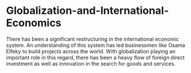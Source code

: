 # Globalization-and-International-Economics
There has been a significant restructuring in the international economic system. An understanding of this system has led businessmen like Osama Elfeky to build projects across the world. With globalization playing an important role in this regard, there has been a heavy flow of foreign direct investment as well as innovation in the search for goods and services.
